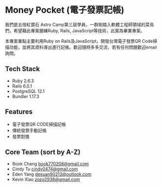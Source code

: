 # Money Pocket (電子發票記帳)

我們是五倍紅寶石 Astro Camp第三屆學員，一群剛踏入軟體工程師領域的菜鳥們，希望藉此專案磨練Ruby, Rails, JavaScript等技術，此案為畢業專案。

本專案重點主要利用Ruby on Rails及JavaScript，開發台灣電子發票QR Code掃描功能，並將其資料導出進行記帳。歡迎隨時多多交流，若有任何問題歡迎email詢問。

## Tech Stack
* Ruby 2.6.3
* Rails 6.0.1
* PostgreSQL 12.1
* Bundler 1.17.3

## Features
* 電子發票QR CODE掃描記帳
* 傳統發票手動記帳
* 發票對獎


## Core Team (sort by A-Z)
* Book Chang book770208@gmail.com
* Cindy Tu cindy0474@gmail.com
* Eden Yang dexuan90213@outlook.com
* Kevin Xiao zozo2936@gmail.com

